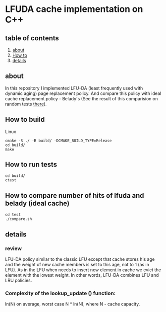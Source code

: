 # LFUDA cache implementation on C++
## table of contents
 1. [about](#about)
 2. [How to](#how-to-build)
 3. [details](#details)
## about
In this repository I implemented LFU-DA (least frequently used with dynamic aging) page replacement policy. And compare this policy with ideal cache replacement policy - Belady's (See the result of this comparision on random tests [there](test/compared.txt)).
## How to build
Linux
```
cmake -S ./ -B build/ -DCMAKE_BUILD_TYPE=Release
cd build/
make
```
## How to run tests
```
cd build/
ctest
```
## How to compare number of hits of lfuda and belady (ideal cache) 
```
cd test
./compare.sh
```
## details
### review
LFU-DA policy similar to the classic LFU except that cache stores his age and the weight of new cache members is set to this age, not to 1 (as in LFU). As in the LFU when needs to insert new element in cache we evict the element with the lowest weight. In other words, LFU-DA combines LFU and LRU policies.

### Complexity of the lookup_update () function: 
ln(N) on average, worst case N * ln(N),
where N - cache capacity.